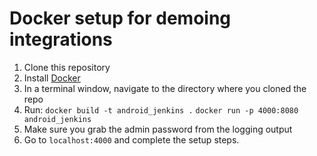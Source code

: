 # Docker setup for demoing integrations

1. Clone this repository
2. Install [Docker](https://www.docker.com/get-docker)
3. In a terminal window, navigate to the directory where you cloned the repo
4. Run:
`docker build -t android_jenkins .`
`docker run -p 4000:8080 android_jenkins`
5. Make sure you grab the admin password from the logging output
6. Go to `localhost:4000` and complete the setup steps.

